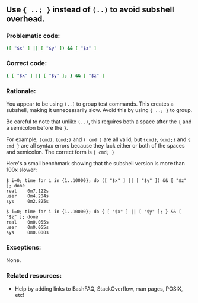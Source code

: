 ## Use `{ ..; }` instead of `(..)` to avoid subshell overhead.

### Problematic code:

```sh
([ "$x" ] || [ "$y" ]) && [ "$z" ]
```

### Correct code:

```sh
{ [ "$x" ] || [ "$y" ]; } && [ "$z" ]
```

### Rationale:

You appear to be using `(..)` to group test commands. This creates a subshell, making it unnecessarily slow. Avoid this by using `{ ..; }` to group.

Be careful to note that unlike `(..)`, this requires both a space after the `{` and a semicolon before the `}`.

For example, `(cmd)`, `(cmd;)` and `( cmd )` are all valid, but `{cmd}`, `{cmd;}` and `{ cmd }` are all syntax errors because they lack either or both of the spaces and semicolon. The correct form is `{ cmd; }`

Here's a small benchmark showing that the subshell version is more than 100x slower:

```
$ i=0; time for i in {1..10000}; do ([ "$x" ] || [ "$y" ]) && [ "$z" ]; done
real    0m7.122s
user    0m4.204s
sys     0m2.825s

$ i=0; time for i in {1..10000}; do { [ "$x" ] || [ "$y" ]; } && [ "$z" ]; done
real    0m0.055s
user    0m0.055s
sys     0m0.000s
```



### Exceptions:

None.

### Related resources:

* Help by adding links to BashFAQ, StackOverflow, man pages, POSIX, etc!
